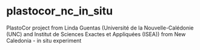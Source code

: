 # plastocor_nc_in_situ
PlastoCor project from Linda Guentas (Université de la Nouvelle-Calédonie (UNC) and Institut de Sciences Exactes et Appliquées (ISEA)) from New Caledonia - in situ experiment
